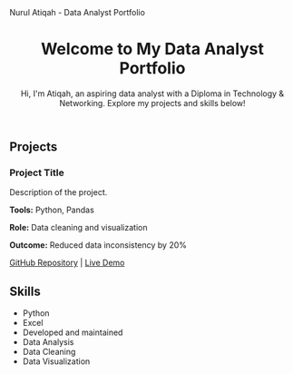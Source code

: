 <html lang="en">
<head>
    <meta charset="UTF-8">
    <meta name="viewport" content="width=device-width, initial-scale=1.0">
    Nurul Atiqah - Data Analyst Portfolio
    <link rel="stylesheet" href="styles.css">
</head>
<body>
    <header>
        <h1>Welcome to My Data Analyst Portfolio</h1>
        <p>Hi, I'm Atiqah, an aspiring data analyst with a Diploma in Technology & Networking. Explore my projects and skills below!</p>
    </header>
</body>
</html>

<section id="projects">
    <h2>Projects</h2>
    <div class="project">
        <h3>Project Title</h3>
        <p>Description of the project.</p>
        <p><strong>Tools:</strong> Python, Pandas </p>
        <p><strong>Role:</strong> Data cleaning and visualization</p>
        <p><strong>Outcome:</strong> Reduced data inconsistency by 20%</p>
        <a href="https://github.com/yourusername/project-repo">GitHub Repository</a> | <a href="https://project-demo-link.com">Live Demo</a>
    </div>
    <!-- Repeat for other projects -->
</section>

<section id="skills">
    <h2>Skills</h2>
    <ul>
        <li>Python</li>
        <li>Excel</li>
        <li>Developed and maintained</li>
        <li>Data Analysis</li>
        <li>Data Cleaning</li>
        <li>Data Visualization</li>
    </ul>
</section>
